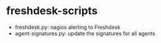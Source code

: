 # freshdesk-scripts

- freshdesk.py: nagios alerting to Freshdesk
- agent-signatures.py: update the signatures for all agents
